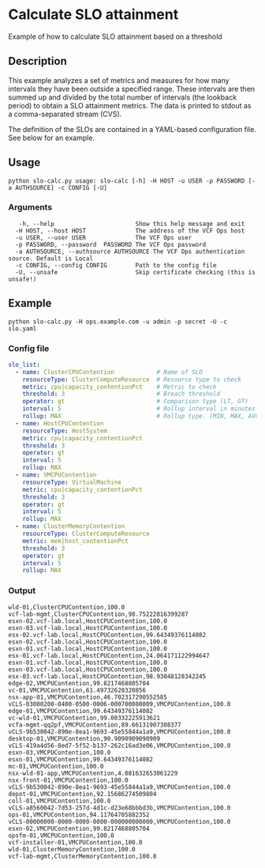 # Calculate SLO attainment

Example of how to calculate SLO attainment based on a threshold

## Description
This example analyzes a set of metrics and measures for how many intervals they have been outside a specified range. 
These intervals are then summed up and divided by the total number of intervals (the lookback period) to obtain
a SLO attainment metrics. The data is printed to stdout as a comma-separated stream (CVS).

The definition of the SLOs are contained in a YAML-based configuration file. See below for an example.

## Usage

```
python slo-calc.py usage: slo-calc [-h] -H HOST -u USER -p PASSWORD [-a AUTHSOURCE] -c CONFIG [-U]
```

### Arguments
```
   -h, --help                       Show this help message and exit
  -H HOST, --host HOST              The address of the VCF Ops host
  -u USER, --user USER              The VCF Ops user
  -p PASSWORD, --password  PASSWORD The VCF Ops password
  -a AUTHSOURCE, --authsource AUTHSOURCE The VCF Ops authentication source. Default is Local
  -c CONFIG, --config CONFIG        Path to the config file
  -U, --unsafe                      Skip certificate checking (this is unsafe!)
```

## Example 
```commandline
python slo-calc.py -H ops.example.com -u admin -p secret -U -c slo.yaml 
```
### Config file
```yaml
slo_list:
  - name: ClusterCPUContention            # Name of SLO
    resourceType: ClusterComputeResource  # Resource type to check
    metric: cpu|capacity_contentionPct    # Metric to check
    threshold: 3                          # Breach threshold
    operator: gt                          # Comparison type (LT, GT)
    interval: 5                           # Rollup interval in minutes
    rollup: MAX                           # Rollup type. (MIN, MAX, AVG)
  - name: HostCPUContention
    resourceType: HostSystem
    metric: cpu|capacity_contentionPct
    threshold: 3
    operator: gt
    interval: 5
    rollup: MAX
  - name: VMCPUContention
    resourceType: VirtualMachine
    metric: cpu|capacity_contentionPct
    threshold: 3
    operator: gt
    interval: 5
    rollup: MAX
  - name: ClusterMemoryContention
    resourceType: ClusterComputeResource
    metric: mem|host_contentionPct
    threshold: 3
    operator: gt
    interval: 5
    rollup: MAX
```
### Output
```text
wld-01,ClusterCPUContention,100.0
vcf-lab-mgmt,ClusterCPUContention,98.75222816399287
esxn-02.vcf-lab.local,HostCPUContention,100.0
esxn-03.vcf-lab.local,HostCPUContention,100.0
esx-02.vcf-lab.local,HostCPUContention,99.64349376114082
esxn-02.vcf-lab.local,HostCPUContention,100.0
esxn-01.vcf-lab.local,HostCPUContention,100.0
esx-01.vcf-lab.local,HostCPUContention,24.064171122994647
esxn-01.vcf-lab.local,HostCPUContention,100.0
esxn-03.vcf-lab.local,HostCPUContention,100.0
esx-03.vcf-lab.local,HostCPUContention,98.93048128342245
edge-02,VMCPUContention,99.8217468805704
vc-01,VMCPUContention,61.49732620320856
nsx-app-01,VMCPUContention,46.702317290552585
vCLS-03000200-0400-0500-0006-000700080009,VMCPUContention,100.0
edge-01,VMCPUContention,99.64349376114082
vc-wld-01,VMCPUContention,99.00332225913621
vcfa-mgmt-qq2pf,VMCPUContention,89.66131907308377
vCLS-9b530042-890e-8ea1-9693-45e55844a1a9,VMCPUContention,100.0
desktop-01,VMCPUContention,90.9090909090909
vCLS-419a4d56-8ed7-5f52-b137-262c16ad3e06,VMCPUContention,100.0
esxn-03,VMCPUContention,100.0
esxn-01,VMCPUContention,99.64349376114082
mc-01,VMCPUContention,100.0
nsx-wld-01-app,VMCPUContention,4.081632653061229
nsx-front-01,VMCPUContention,100.0
vCLS-9b530042-890e-8ea1-9693-45e55844a1a9,VMCPUContention,100.0
depot-01,VMCPUContention,92.15686274509804
coll-01,VMCPUContention,100.0
vCLS-a8560042-7d53-257d-4d1c-d23e68bbbd3b,VMCPUContention,100.0
ops-01,VMCPUContention,94.11764705882352
vCLS-00000000-0000-0000-0000-000000000000,VMCPUContention,100.0
esxn-02,VMCPUContention,99.8217468805704
opsfm-01,VMCPUContention,100.0
vcf-installer-01,VMCPUContention,100.0
wld-01,ClusterMemoryContention,100.0
vcf-lab-mgmt,ClusterMemoryContention,100.0
```
